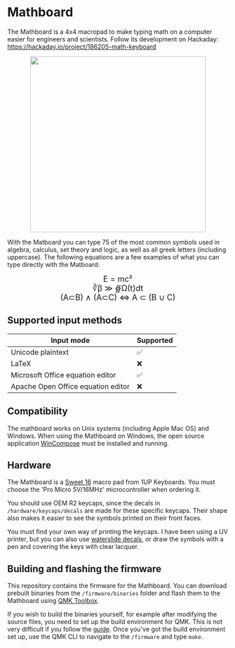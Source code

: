 # Mathboard

The Mathboard is a 4x4 macropad to make typing math on a computer easier for engineers and scientists. 
Follow its development on Hackaday: https://hackaday.io/project/186205-math-keyboard
<p align="center">
<img src="https://cdn.hackaday.io/images/1746721664193689607.jpg" width="400">
</p>
With the Matboard you can type 75 of the most common symbols used in algebra, calculus, set theory and logic, as well as all greek letters (including uppercase). The following equations are a few examples of what you can type directly with the Matboard:

<p style="text-align: center;"><font size="4"> 
E = mc²<br>
∛β ≫ ∯Ω(t)dt<br>
(A⊂B) ∧ (A⊂C) ⇔ A ⊂ (B ∪ C)
</font> </p>

## Supported input methods
| Input mode                         | Supported |
|------------------------------------|-----------|
| Unicode plaintext                  | ✅        |
| LaTeX                              | ❌        |
| Microsoft Office equation editor   | ✅        |
| Apache Open Office equation editor | ❌        |

## Compatibility
The mathboard works on Unix systems (including Apple Mac OS) and Windows.
When using the Mathboard on Windows, the open source application [WinCompose](https://github.com/samhocevar/wincompose) 
must be installed and running.

## Hardware
The Mathboard is a 
[Sweet 16](https://1upkeyboards.com/shop/keyboard-kits/macro-pads/sweet16-macro-pad-white/) macro pad from 1UP 
Keyboards. You must choose the 'Pro Micro 5V/16MHz' microcontroller when ordering it.

You should use OEM R2 keycaps, since the decals in `/hardware/keycaps/decals` are made for these specific keycaps. Their
shape also makes it easier to see the symbols printed on their front faces.

You must find your own way of printing the keycaps. I have been using a UV printer, but you can also use 
[waterslide decals](https://www.reddit.com/r/MechanicalKeyboards/comments/nncx59/how_to_diy_custom_print_keycaps_using_waterslide/),
or draw the symbols with a pen and covering the keys with clear lacquer. 

## Building and flashing the firmware
This repository contains the firmware for the Mathboard. You can download prebuilt binaries from the 
`/firmware/binaries` folder and flash them to the Mathboard using [QMK Toolbox](https://github.com/qmk/qmk_toolbox).

If you wish to build the binaries yourself, for example after modifying the source files, you need to set up the 
build environment for QMK. This is not very difficult if you follow the 
[guide](https://docs.qmk.fm/#/newbs_getting_started). Once you've got the build environment set up, use the QMK CLI to
navigate to the `/firmware` and type `make`. 
